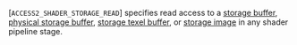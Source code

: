 [`ACCESS2_SHADER_STORAGE_READ`] specifies read access to a
[storage buffer](https://www.khronos.org/registry/vulkan/specs/1.3-extensions/html/vkspec.html#descriptorsets-storagebuffer),
[physical storage buffer](https://www.khronos.org/registry/vulkan/specs/1.3-extensions/html/vkspec.html#descriptorsets-physical-storage-buffer),
[storage texel buffer](https://www.khronos.org/registry/vulkan/specs/1.3-extensions/html/vkspec.html#descriptorsets-storagetexelbuffer), or
[storage image](https://www.khronos.org/registry/vulkan/specs/1.3-extensions/html/vkspec.html#descriptorsets-storageimage) in any shader pipeline
stage.